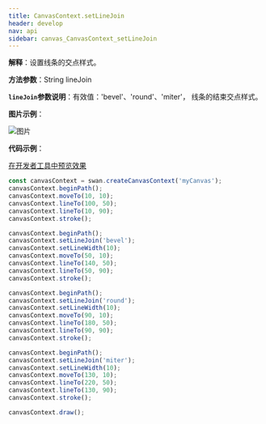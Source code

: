 ```yaml
---
title: CanvasContext.setLineJoin
header: develop
nav: api
sidebar: canvas_CanvasContext_setLineJoin
---
```

 

**解释**：设置线条的交点样式。

**方法参数**：String lineJoin

**`lineJoin`参数说明**：有效值：'bevel'、'round'、'miter'， 线条的结束交点样式。  

**图片示例**：

![图片](../../../../img/api/canvas/setLineJoin.png)

**代码示例**：

<a href="swanide://fragment/929c9c0021fb686fcb5292575e4369531573721091729" title="在开发者工具中预览效果" target="_self">在开发者工具中预览效果</a>

```js
const canvasContext = swan.createCanvasContext('myCanvas');
canvasContext.beginPath();
canvasContext.moveTo(10, 10);
canvasContext.lineTo(100, 50);
canvasContext.lineTo(10, 90);
canvasContext.stroke();

canvasContext.beginPath();
canvasContext.setLineJoin('bevel');
canvasContext.setLineWidth(10);
canvasContext.moveTo(50, 10);
canvasContext.lineTo(140, 50);
canvasContext.lineTo(50, 90);
canvasContext.stroke();

canvasContext.beginPath();
canvasContext.setLineJoin('round');
canvasContext.setLineWidth(10);
canvasContext.moveTo(90, 10);
canvasContext.lineTo(180, 50);
canvasContext.lineTo(90, 90);
canvasContext.stroke();

canvasContext.beginPath();
canvasContext.setLineJoin('miter');
canvasContext.setLineWidth(10);
canvasContext.moveTo(130, 10);
canvasContext.lineTo(220, 50);
canvasContext.lineTo(130, 90);
canvasContext.stroke();

canvasContext.draw();
```


